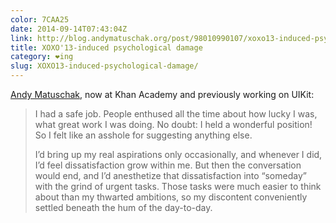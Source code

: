 ```yaml
---
color: 7CAA25
date: 2014-09-14T07:43:04Z
link: http://blog.andymatuschak.org/post/98010990107/xoxo13-induced-psychological-damage
title: XOXO'13-induced psychological damage
category: ❤ing
slug: XOXO13-induced-psychological-damage/
---
```


[Andy Matuschak](https://twitter.com/andymatuschak), now at Khan Academy and previously working on UIKit:

> I had a safe job. People enthused all the time about how lucky I was, what
> great work I was doing. No doubt: I held a wonderful position! So I felt like
> an asshole for suggesting anything else.
>
> I’d bring up my real aspirations only occasionally, and whenever I did, I’d
> feel dissatisfaction grow within me. But then the conversation would end, and
> I’d anesthetize that dissatisfaction into “someday” with the grind of urgent
> tasks. Those tasks were much easier to think about than my thwarted ambitions,
> so my discontent conveniently settled beneath the hum of the day-to-day.
